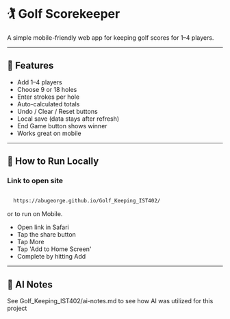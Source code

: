 # 🏌️ Golf Scorekeeper

A simple mobile-friendly web app for keeping golf scores for 1–4 players.

---

## 📱 Features
- Add 1–4 players
- Choose 9 or 18 holes
- Enter strokes per hole
- Auto-calculated totals
- Undo / Clear / Reset buttons
- Local save (data stays after refresh)
- End Game button shows winner
- Works great on mobile

---

## 🚀 How to Run Locally

### Link to open site
 ```bash

   https://abugeorge.github.io/Golf_Keeping_IST402/
 ```
or to run on Mobile.

- Open link in Safari
- Tap the share button
- Tap More
- Tap 'Add to Home Screen'
- Complete by hitting Add

---

## 🧠 AI Notes
See Golf_Keeping_IST402/ai-notes.md to see how AI was utilized for this project
